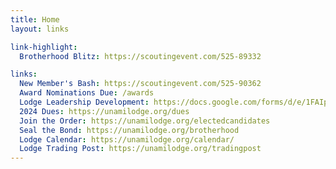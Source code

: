 ```yaml
---
title: Home
layout: links

link-highlight:
  Brotherhood Blitz: https://scoutingevent.com/525-89332

links:
  New Member's Bash: https://scoutingevent.com/525-90362
  Award Nominations Due: /awards
  Lodge Leadership Development: https://docs.google.com/forms/d/e/1FAIpQLSevz3GigVG_GVLS8tguH6EOoOjX31n0e7iP0WcxkI2EHK50Bw/viewform
  2024 Dues: https://unamilodge.org/dues
  Join the Order: https://unamilodge.org/electedcandidates
  Seal the Bond: https://unamilodge.org/brotherhood
  Lodge Calendar: https://unamilodge.org/calendar/
  Lodge Trading Post: https://unamilodge.org/tradingpost
---
```

